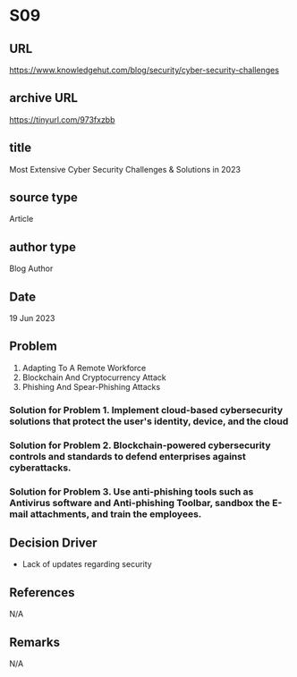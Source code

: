 # S09
## URL
https://www.knowledgehut.com/blog/security/cyber-security-challenges
## archive URL
https://tinyurl.com/973fxzbb

## title
Most Extensive Cyber Security Challenges & Solutions in 2023

## source type
Article

## author type
Blog Author

## Date
19 Jun 2023

## Problem
1. Adapting To A Remote Workforce 
2. Blockchain And Cryptocurrency Attack
3. Phishing And Spear-Phishing Attacks 

### Solution for Problem 1. Implement cloud-based cybersecurity solutions that protect the user's identity, device, and the cloud
### Solution for Problem 2. Blockchain-powered cybersecurity controls and standards to defend enterprises against cyberattacks.
### Solution for Problem 3. Use anti-phishing tools such as Antivirus software and Anti-phishing Toolbar, sandbox the E-mail attachments, and train the employees. 

## Decision Driver
- Lack of updates regarding security

## References
N/A
## Remarks
N/A
